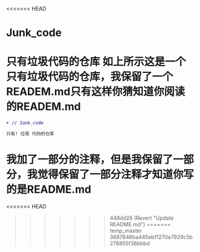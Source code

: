 <<<<<<< HEAD
# Junk_code
只有垃圾代码的仓库
如上所示这是一个只有垃圾代码的仓库，我保留了一个READEM.md只有这样你猜知道你阅读的READEM.md
=======
```diff 
+ // Junk_code
```
```diff
只有! 垃圾 代码的仓库
```
# 我加了一部分的注释，但是我保留了一部分，我觉得保留了一部分注释才知道你写的是README.md
<<<<<<< HEAD
>>>>>>> 448dd26 (Revert "Update README.md")
=======
>>>>>>> temp_master
>>>>>>> 3687846ba445ebf1270a7929c5b278855f36bbbd
